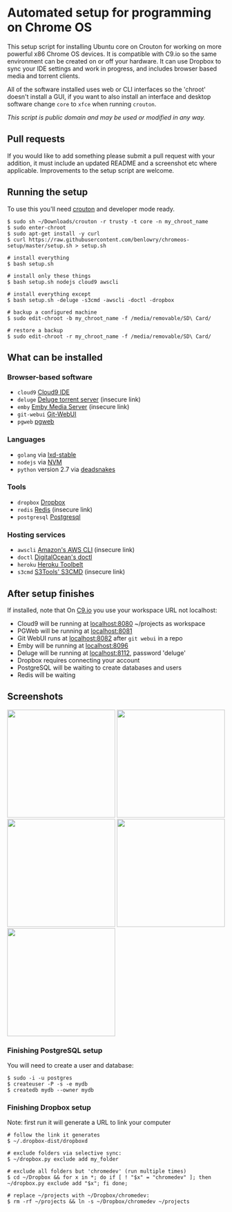 # Automated setup for programming on Chrome OS

This setup script for installing Ubuntu core on Crouton for working on more powerful x86 Chrome OS 
devices.  It is compatible with C9.io so the same environment can be created on or off your 
hardware.  It can use Dropbox to sync your IDE settings and work in progress, and includes browser
based media and torrent clients.

All of the software installed uses web or CLI interfaces so the 'chroot' doesn't install a GUI, if you
want to also install an interface and desktop software change `core` to `xfce` when running `crouton`.

*This script is public domain and may be used or modified in any way.*

## Pull requests
If you would like to add something please submit a pull request with your addition, it must include
an updated README and a screenshot etc where applicable.  Improvements to the setup script are welcome.

## Running the setup
To use this you'll need [crouton](https://github.com/dnschneid/crouton) and developer mode ready.

    $ sudo sh ~/Downloads/crouton -r trusty -t core -n my_chroot_name
    $ sudo enter-chroot
    $ sudo apt-get install -y curl
    $ curl https://raw.githubusercontent.com/benlowry/chromeos-setup/master/setup.sh > setup.sh 
    
    # install everything
    $ bash setup.sh
    
    # install only these things
    $ bash setup.sh nodejs cloud9 awscli
    
    # install everything except
    $ bash setup.sh -deluge -s3cmd -awscli -doctl -dropbox
    
    # backup a configured machine
    $ sudo edit-chroot -b my_chroot_name -f /media/removable/SD\ Card/
    
    # restore a backup
    $ sudo edit-chroot -r my_chroot_name -f /media/removable/SD\ Card/

## What can be installed
### Browser-based software
- `cloud9` [Cloud9 IDE](https://github.com/c9/core)
- `deluge` [Deluge torrent server](http://deluge-torrent.org/) (insecure link)
- `emby` [Emby Media Server](http://emby.media)  (insecure link)
- `git-webui` [Git-WebUI](https://github.com/alberthier/git-webgui)
- `pgweb` [pgweb ](https://github.com/sosedoff/pgweb)

### Languages
- `golang` via [lxd-stable](https://launchpad.net/~ubuntu-lxc/+archive/ubuntu/lxd-stable)
- `nodejs` via [NVM](https://github.com/creationix/nvm)
- `python` version 2.7 via [deadsnakes](https://launchpad.net/~fkrull/+archive/ubuntu/deadsnakes-python2.7)

### Tools
- `dropbox` [Dropbox](https://www.dropbox.com/)
- `redis` [Redis](http://redis.io/)  (insecure link)
- `postgresql` [Postgresql](https://postgresql.org/)

### Hosting services
- `awscli` [Amazon's  AWS CLI](http://docs.aws.amazon.com/cli/latest/userguide/installing.html)  (insecure link)
- `doctl` [DigitalOcean's doctl](https://github.com/digitaloceal/doctl)
- `heroku` [Heroku Toolbelt](https://toolbelt.heroku.com/debian)
- `s3cmd` [S3Tools' S3CMD](http://s3tools.org/s3cmd)  (insecure link)

## After setup finishes
If installed, note that On [C9.io](https://c9.io) you use your workspace URL not localhost:

- Cloud9 will be running at [localhost:8080](http://localhost:8080) ~/projects as workspace
- PGWeb will be running at [localhost:8081](http://localhost:8082)
- Git WebUI runs at [localhost:8082](http://localhost:8081) after `git webui` in a repo
- Emby will be running at [localhost:8096](http://localhost:8096)
- Deluge will be running at [localhost:8112](http://localhost:8112), password 'deluge'
- Dropbox requires connecting your account
- PostgreSQL will be waiting to create databases and users
- Redis will be waiting 

## Screenshots
<a href='https://raw.github.com/benlowry/chromeos-setup/master/cloud9.png' title='Cloud9 - an open source IDE'><img src="https://raw.github.com/benlowry/chromeos-setup/master/cloud9.png" width="250"/></a>
<a href='https://raw.github.com/benlowry/chromeos-setup/master/pgweb.png' title='PGWeb - an open source web interface for PostgreSQL databases'><img src="https://raw.github.com/benlowry/chromeos-setup/master/pgweb.png" width="250"/></a>
<a href='https://raw.github.com/benlowry/chromeos-setup/master/gitwebui.png' title='Git WebUI - an open source web interface for git repistories.'><img src="https://raw.github.com/benlowry/chromeos-setup/master/gitwebui.png" width="250"/></a>
<a href='https://raw.github.com/benlowry/chromeos-setup/master/deluge.png' title='Deluge - an open source web server and interface for torrents'><img src="https://raw.github.com/benlowry/chromeos-setup/master/deluge.png" width="250"/></a>
<a href='https://raw.github.com/benlowry/chromeos-setup/master/emby.png' title='Emby - 
an open source media server and interface for audio/video'><img src="https://raw.github.com/benlowry/chromeos-setup/master/emby.png" width="250"/></a>

### Finishing PostgreSQL setup
You will need to create a user and database:

    $ sudo -i -u postgres
    $ createuser -P -s -e mydb
    $ createdb mydb --owner mydb
    
### Finishing Dropbox setup
Note: first run it will generate a URL to link your computer
  
    # follow the link it generates
    $ ~/.dropbox-dist/dropboxd
    
    # exclude folders via selective sync:
    $ ~/dropbox.py exclude add my_folder
    
    # exclude all folders but 'chromedev' (run multiple times)
    $ cd ~/Dropbox && for x in *; do if [ ! "$x" = "chromedev" ]; then ~/dropbox.py exclude add "$x"; fi done;
    
    # replace ~/projects with ~/Dropbox/chromedev:
    $ rm -rf ~/projects && ln -s ~/Dropbox/chromedev ~/projects
